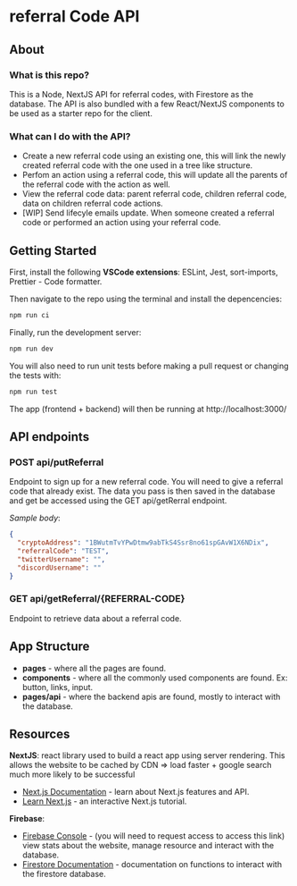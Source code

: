 # referral Code API

## About

### What is this repo?

This is a Node, NextJS API for referral codes, with Firestore as the database. The API is also bundled with a few React/NextJS components to be used as a starter repo for the client.

### What can I do with the API?

- Create a new referral code using an existing one, this will link the newly created referral code with the one used in a tree like structure.
- Perfom an action using a referral code, this will update all the parents of the referral code with the action as well.
- View the referral code data: parent referral code, children referral code, data on children referral code actions.
- [WIP] Send lifecyle emails update. When someone created a referral code or performed an action using your referral code.

## Getting Started

First, install the following **VSCode extensions**: ESLint, Jest, sort-imports, Prettier - Code formatter.

Then navigate to the repo using the terminal and install the depencencies:

```bash
npm run ci
```

Finally, run the development server:

```bash
npm run dev
```

You will also need to run unit tests before making a pull request or changing the tests with:

```bash
npm run test
```

The app (frontend + backend) will then be running at http://localhost:3000/

## API endpoints

### POST api/putReferral

Endpoint to sign up for a new referral code. You will need to give a referral code that already exist. The data you pass is then saved in the database and get be accessed using the GET api/getRerral endpoint.

_Sample body_:

```json
{
  "cryptoAddress": "1BWutmTvYPwDtmw9abTkS4Ssr8no61spGAvW1X6NDix",
  "referralCode": "TEST",
  "twitterUsername": "",
  "discordUsername": ""
}
```

### GET api/getReferral/{REFERRAL-CODE}

Endpoint to retrieve data about a referral code.

## App Structure

- **pages** - where all the pages are found.
- **components** - where all the commonly used components are found. Ex: button, links, input.
- **pages/api** - where the backend apis are found, mostly to interact with the database.

## Resources

**NextJS**: react library used to build a react app using server rendering. This allows the website to be cached by CDN => load faster + google search much more likely to be successful

- [Next.js Documentation](https://nextjs.org/docs) - learn about Next.js features and API.
- [Learn Next.js](https://nextjs.org/learn) - an interactive Next.js tutorial.

**Firebase**:

- [Firebase Console](https://console.firebase.google.com/project/club-five-4ee6a/overview) - (you will need to request access to access this link) view stats about the website, manage resource and interact with the database.
- [Firestore Documentation](https://firebase.google.com/docs/reference/js/firestore_) - documentation on functions to interact with the firestore database.
